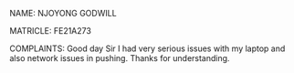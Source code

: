 NAME: NJOYONG GODWILL

MATRICLE: FE21A273

COMPLAINTS: Good day Sir I had  very serious issues with my laptop and also network issues in pushing. Thanks for understanding.

